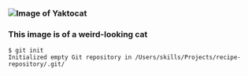 ### ![Image of Yaktocat](https://octodex.github.com/images/yaktocat.png)
### This image is of a weird-looking cat

```
$ git init
Initialized empty Git repository in /Users/skills/Projects/recipe-repository/.git/
```
